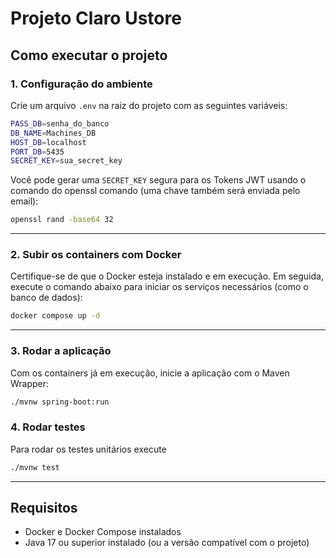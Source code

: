 # Projeto Claro Ustore

##  Como executar o projeto

### 1. Configuração do ambiente

Crie um arquivo `.env` na raiz do projeto com as seguintes variáveis:

```bash
PASS_DB=senha_do_banco
DB_NAME=Machines_DB 
HOST_DB=localhost 
PORT_DB=5435 
SECRET_KEY=sua_secret_key 
```

Você pode gerar uma `SECRET_KEY` segura para os Tokens JWT usando o comando do openssl comando (uma chave também será enviada pelo email):

```bash
openssl rand -base64 32
```
---

### 2. Subir os containers com Docker

Certifique-se de que o Docker esteja instalado e em execução. Em seguida, execute o comando abaixo para iniciar os serviços necessários (como o banco de dados):
```bash
docker compose up -d
```

---

### 3. Rodar a aplicação

Com os containers já em execução, inicie a aplicação com o Maven Wrapper:
```bash
./mvnw spring-boot:run
```
### 4. Rodar testes

Para rodar os testes unitários execute
```bash
./mvnw test
```
---

## Requisitos

- Docker e Docker Compose instalados
- Java 17 ou superior instalado (ou a versão compatível com o projeto)


